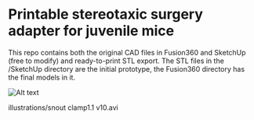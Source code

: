 # Printable stereotaxic surgery adapter for juvenile mice

This repo contains both the original CAD files in Fusion360 and SketchUp (free to modify) and ready-to-print STL export.
The STL files in the /SketchUp directory are the initial prototype, the Fusion360 directory has the final models in it.

![Alt text](illustrations/img.jpg?raw=true "Snapshot of modified stereotaxic setup")

illustrations/snout clamp1.1 v10.avi
